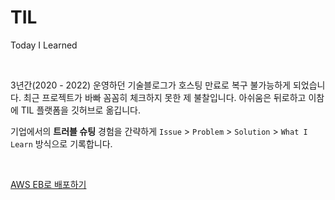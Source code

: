 # TIL
Today I Learned

<br>

3년간(2020 - 2022) 운영하던 기술블로그가 호스팅 만료로 복구 불가능하게 되었습니다. 최근 프로젝트가 바빠 꼼꼼히 체크하지 못한 제 불찰입니다. 아쉬움은 뒤로하고 이참에 TIL 플랫폼을 깃허브로 옮깁니다.

기업에서의 **트러블 슈팅** 경험을 간략하게 <code>Issue</code> > <code>Problem</code> > <code>Solution</code> > <code>What I Learn</code> 방식으로 기록합니다.

<br>

[AWS EB로 배포하기](https://github.com/hoonlocal/TIL/blob/main/AWS_EB%EB%A1%9C_%EB%B0%B0%ED%8F%AC%ED%95%98%EA%B8%B0.md)
